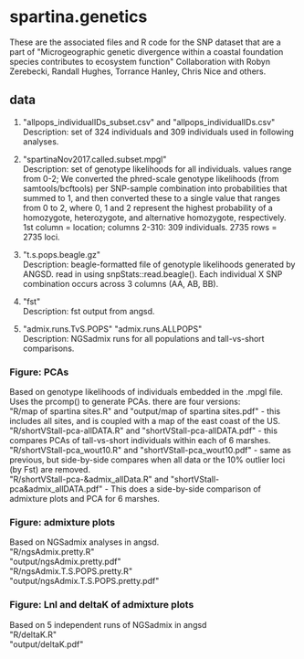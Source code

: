 # spartina.genetics

These are the associated files and R code for the SNP dataset that are a part of "Microgeographic genetic divergence within a coastal foundation species contributes to ecosystem function" Collaboration with Robyn Zerebecki, Randall Hughes, Torrance Hanley, Chris Nice and others.

## data

1) "allpops_individualIDs_subset.csv" and "allpops_individualIDs.csv"  
Description: set of 324 individuals and 309 individuals used in following analyses.  

2) "spartinaNov2017.called.subset.mpgl"  
Description: set of genotype likelihoods for all individuals. values range from 0-2; We converted the phred-scale genotype likelihoods (from samtools/bcftools) per SNP-sample combination into probabilities that summed to 1, and then converted these to a single value that ranges from 0 to 2, where 0, 1 and 2 represent the highest probability of a homozygote, heterozygote, and alternative homozygote, respectively. 1st column = location; columns 2-310: 309 individuals. 2735 rows = 2735 loci. 

3) "t.s.pops.beagle.gz"  
Description: beagle-formatted file of genotyple likelihoods generated by ANGSD. read in using snpStats::read.beagle(). Each individual X SNP combination occurs across 3 columns (AA, AB, BB).

4) "fst"  
Description: fst output from angsd.  

5) "admix.runs.TvS.POPS" "admix.runs.ALLPOPS"  
Description: NGSadmix runs for all populations and tall-vs-short comparisons.

### Figure: PCAs  
Based on genotype likelihoods of individuals embedded in the .mpgl file.  Uses the prcomp() to generate PCAs. there are four versions:  
"R/map of spartina sites.R" and "output/map of spartina sites.pdf" - this includes all sites, and is coupled with a map of the east coast of the US.  
"R/shortVStall-pca-allDATA.R" and "shortVStall-pca-allDATA.pdf" - this compares PCAs of tall-vs-short individuals within each of 6 marshes.     
"R/shortVStall-pca_wout10.R" and "shortVStall-pca_wout10.pdf" - same as previous, but side-by-side compares when all data or the 10% outlier loci (by Fst) are removed.  
"R/shortVStall-pca-&admix_allData.R" and "shortVStall-pca&admix_allDATA.pdf" - This does a side-by-side comparison of admixture plots and PCA for 6 marshes.    

### Figure: admixture plots  
Based on NGSadmix analyses in angsd.  
"R/ngsAdmix.pretty.R"  
"output/ngsAdmix.pretty.pdf"  
"R/ngsAdmix.T.S.POPS.pretty.R"  
"output/ngsAdmix.T.S.POPS.pretty.pdf"  

### Figure: Lnl and deltaK of admixture plots  
Based on 5 independent runs of NGSadmix in angsd  
"R/deltaK.R"  
"output/deltaK.pdf"  


